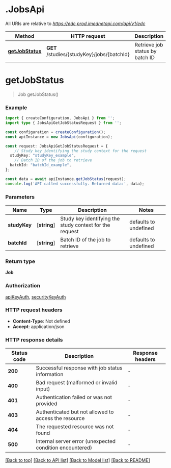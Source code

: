 # .JobsApi

All URIs are relative to *https://edc.prod.imednetapi.com/api/v1/edc*

Method | HTTP request | Description
------------- | ------------- | -------------
[**getJobStatus**](JobsApi.md#getJobStatus) | **GET** /studies/{studyKey}/jobs/{batchId} | Retrieve job status by batch ID


# **getJobStatus**
> Job getJobStatus()


### Example


```typescript
import { createConfiguration, JobsApi } from '';
import type { JobsApiGetJobStatusRequest } from '';

const configuration = createConfiguration();
const apiInstance = new JobsApi(configuration);

const request: JobsApiGetJobStatusRequest = {
    // Study key identifying the study context for the request
  studyKey: "studyKey_example",
    // Batch ID of the job to retrieve
  batchId: "batchId_example",
};

const data = await apiInstance.getJobStatus(request);
console.log('API called successfully. Returned data:', data);
```


### Parameters

Name | Type | Description  | Notes
------------- | ------------- | ------------- | -------------
 **studyKey** | [**string**] | Study key identifying the study context for the request | defaults to undefined
 **batchId** | [**string**] | Batch ID of the job to retrieve | defaults to undefined


### Return type

**Job**

### Authorization

[apiKeyAuth](README.md#apiKeyAuth), [securityKeyAuth](README.md#securityKeyAuth)

### HTTP request headers

 - **Content-Type**: Not defined
 - **Accept**: application/json


### HTTP response details
| Status code | Description | Response headers |
|-------------|-------------|------------------|
**200** | Successful response with job status information |  -  |
**400** | Bad request (malformed or invalid input) |  -  |
**401** | Authentication failed or was not provided |  -  |
**403** | Authenticated but not allowed to access the resource |  -  |
**404** | The requested resource was not found |  -  |
**500** | Internal server error (unexpected condition encountered) |  -  |

[[Back to top]](#) [[Back to API list]](README.md#documentation-for-api-endpoints) [[Back to Model list]](README.md#documentation-for-models) [[Back to README]](README.md)


